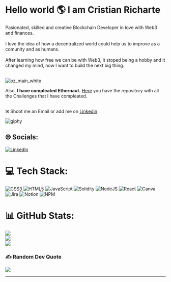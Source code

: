 <h1>Hello world 🌎 I am Cristian Richarte </h1>

Pasionated, skilled and creative Blockchain Developer in love with Web3 and finances.<br><br>I love the idea of how a decentralized world could help us to improve as a comunity and as humans.<br><br>After learning how free we can be with Web3, it stoped being a hobby and it changed my mind, now I want to build the next big thing.<br>

<br>![oz_main_white](https://user-images.githubusercontent.com/102038261/200035582-e41ddbaf-d910-4088-a04e-68cc45a57528.svg)

<p> Also, <strong>I have compleated Ethernaut.</strong> <a href="https://github.com/CristianRicharte6/SmartContracts/tree/main/Ethernaut-Challenges">Here</a> you have the repository with all the Challenges that I have compleated.
  
<br>✉ Shoot me an Email or add me on <a href="https://www.linkedin.com/in/cristian-richarte-gil/">Linkedin<a/>

![giphy](https://user-images.githubusercontent.com/102038261/173193036-543b239b-0152-4e91-8c01-3ec8fc384c18.gif)

## 🌐 Socials:
[![LinkedIn](https://img.shields.io/badge/LinkedIn-%230077B5.svg?logo=linkedin&logoColor=white)](https://www.linkedin.com/in/cristian-richarte-gil/) 

# 💻 Tech Stack:
![CSS3](https://img.shields.io/badge/css3-%231572B6.svg?style=plastic&logo=css3&logoColor=white) ![HTML5](https://img.shields.io/badge/html5-%23E34F26.svg?style=plastic&logo=html5&logoColor=white) ![JavaScript](https://img.shields.io/badge/javascript-%23323330.svg?style=plastic&logo=javascript&logoColor=%23F7DF1E) ![Solidity](https://img.shields.io/badge/Solidity-%23363636.svg?style=plastic&logo=solidity&logoColor=white) ![NodeJS](https://img.shields.io/badge/node.js-6DA55F?style=plastic&logo=node.js&logoColor=white) ![React](https://img.shields.io/badge/react-%2320232a.svg?style=plastic&logo=react&logoColor=%2361DAFB) ![Canva](https://img.shields.io/badge/Canva-%2300C4CC.svg?style=plastic&logo=Canva&logoColor=white) ![Jira](https://img.shields.io/badge/jira-%230A0FFF.svg?style=plastic&logo=jira&logoColor=white) ![Notion](https://img.shields.io/badge/Notion-%23000000.svg?style=plastic&logo=notion&logoColor=white)
![NPM](https://img.shields.io/badge/NPM-%23000000.svg?style=plastic&logo=npm&logoColor=white)

# 📊 GitHub Stats:
![](https://github-readme-stats.vercel.app/api?username=CristianRicharte6&theme=dark&hide_border=false&include_all_commits=false&count_private=false)<br/>
![](https://github-readme-streak-stats.herokuapp.com/?user=CristianRicharte6&theme=dark&hide_border=false)<br/>
![](https://github-readme-stats.vercel.app/api/top-langs/?username=CristianRicharte6&theme=dark&hide_border=false&include_all_commits=false&count_private=false&layout=compact)

### ✍️ Random Dev Quote
![](https://quotes-github-readme.vercel.app/api?type=horizontal&theme=radical)

---
